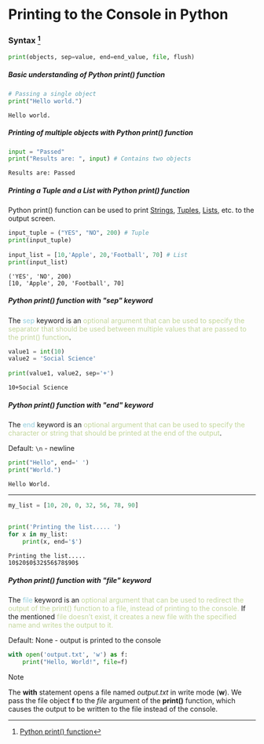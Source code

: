 # Printing to the Console in Python
### Syntax [^1] 
```python
print(objects, sep=value, end=end_value, file, flush)
```
##### Basic understanding of Python print() function
```python
# Passing a single object
print("Hello world.")
```

```
Hello world.
```
##### Printing of multiple objects with Python print() function
```python
input = "Passed"
print("Results are: ", input) # Contains two objects
```

```
Results are: Passed
```
##### Printing a Tuple and a List with Python print() function
Python print() function can be used to print [Strings](https://www.askpython.com/python/string/python-string-functions), [Tuples](https://www.askpython.com/python/tuple/python-tuple), [Lists](https://www.askpython.com/python/list/python-list), etc. to the output screen.
```python
input_tuple = ("YES", "NO", 200) # Tuple
print(input_tuple)
 
input_list = [10,'Apple', 20,'Football', 70] # List
print(input_list) 
```

```
('YES', 'NO', 200)
[10, 'Apple', 20, 'Football', 70]
```
##### Python print() function with "sep" keyword
The <font color="#92cddc">sep</font> keyword is an <font color="#c3d69b">optional argument that can be used to specify the separator that should be used between multiple values that are passed to the print() function</font>.
```python
value1 = int(10)
value2 = 'Social Science'
 
print(value1, value2, sep='+')
```

```
10+Social Science
```
##### Python print() function with "end" keyword
The <font color="#92cddc">end</font> keyword is an <font color="#c3d69b">optional argument that can be used to specify the character or string that should be printed at the end of the output</font>.

Default: `\n`  - newline

```python
print("Hello", end=' ')
print("World.")
```

```
Hello World.
```
---
```python
my_list = [10, 20, 0, 32, 56, 78, 90]
 
 
print('Printing the list..... ')
for x in my_list:
    print(x, end='$')
```

```
Printing the list.....
10$20$0$32$56$78$90$
```

##### Python print() function with "file" keyword
The <font color="#92cddc">file</font> keyword is an <font color="#c3d69b">optional argument that can be used to redirect the output of the print() function to a file, instead of printing to the console.</font> If the mentioned <font color="#c3d69b">file doesn’t exist, it creates a new file with the specified name and writes the output to it.</font>

Default: None - output is printed to the console

```python
with open('output.txt', 'w') as f:
    print("Hello, World!", file=f)
```

> [!note] 
>  The **with** statement opens a file named *output.txt* in write mode (**w**). We pass the file object **f** to the *file* argument of the **print()** function, which causes the output to be written to the file instead of the console. 

[^1]: [ Python print() function](https://www.askpython.com/python/built-in-methods/python-print-function)

